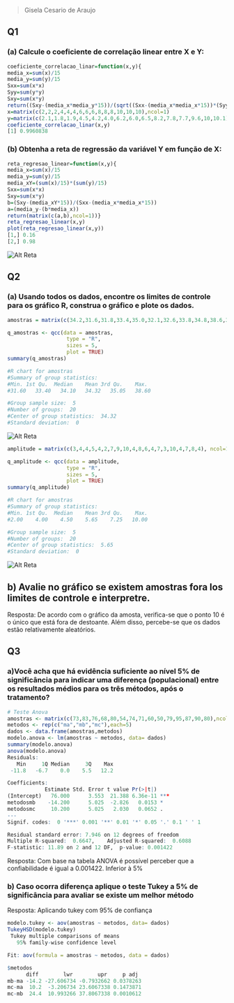> Gisela Cesario de Araujo


## Q1
### (a) Calcule o coeficiente de correlação linear entre X e Y:

````R
coeficiente_correlacao_linar=function(x,y){
media_x=sum(x)/15
media_y=sum(y)/15
Sxx=sum(x*x)
Syy=sum(y*y)
Sxy=sum(x*y)
return((Sxy-(media_x*media_y*15))/(sqrt((Sxx-(media_x*media_x*15))*(Syy-(media_y*media_y*15)))))}
x=matrix(c(2,2,2,4,4,4,6,6,6,8,8,8,10,10,10),ncol=1)
y=matrix(c(2.1,1.8,1.9,4.5,4.2,4.0,6.2,6.0,6.5,8.2,7.8,7.7,9.6,10,10.1),ncol=1)
coeficiente_correlacao_linar(x,y)
[1] 0.9960838
````
### (b) Obtenha a reta de regressão da variável Y em função de X:

````R
reta_regresao_linear=function(x,y){
media_x=sum(x)/15
media_y=sum(y)/15
media_xY=(sum(x)/15)*(sum(y)/15)
Sxx=sum(x*x)
Sxy=sum(x*y)
b=(Sxy-(media_xY*15))/(Sxx-(media_x*media_x*15))
a=(media_y-(b*media_x))
return(matrix(c(a,b),ncol=1))}
reta_regresao_linear(x,y)
plot(reta_regresao_linear(x,y))
[1,] 0.16
[2,] 0.98
````
![Alt Reta](https://github.com/gicesario/funcoes-linguagem-R/blob/main/q1_b.jpeg "Reta")

## Q2
### (a) Usando todos os dados, encontre os limites de controle para os gráfico R, construa o gráfico e plote os dados.

````R
amostras = matrix(c(34.2,31.6,31.8,33.4,35.0,32.1,32.6,33.8,34.8,38.6,35.4,34.0,36.0,37.2,35.2,33.4,35.0,34.4,33.9,34.0), ncol=1)

q_amostras <- qcc(data = amostras,
                   type = "R",
                   sizes = 5,
                   plot = TRUE)
summary(q_amostras)

#R chart for amostras
#Summary of group statistics:
#Min. 1st Qu.  Median    Mean 3rd Qu.    Max.
#31.60   33.40   34.10   34.32   35.05   38.60

#Group sample size:  5
#Number of groups:  20
#Center of group statistics:  34.32
#Standard deviation:  0
````

![Alt Reta](https://github.com/gicesario/funcoes-linguagem-R/blob/main/q2_amostras.jpeg "amostras")

````R
amplitude = matrix(c(3,4,4,5,4,2,7,9,10,4,8,6,4,7,3,10,4,7,8,4), ncol=1)

q_amplitude <- qcc(data = amplitude,
                   type = "R",
                   sizes = 5,
                   plot = TRUE)
summary(q_amplitude)

#R chart for amostras
#Summary of group statistics:
#Min. 1st Qu.  Median    Mean 3rd Qu.    Max.
#2.00    4.00    4.50    5.65    7.25   10.00

#Group sample size:  5
#Number of groups:  20
#Center of group statistics:  5.65
#Standard deviation:  0
````
![Alt Reta](https://github.com/gicesario/funcoes-linguagem-R/blob/main/q2_amplitude.jpeg "Amplitude")

## b) Avalie no gráfico se existem amostras fora los limites de controle e interpretre.
Resposta: De acordo com o gráfico da amosta, verifica-se que o ponto 10 é o único que está fora de destoante. Além disso, percebe-se que os dados estão relativamente aleatórios.


## Q3
### a)Você acha que há evidência suficiente ao nível 5% de significância para indicar uma diferença (populacional) entre os resultados médios para os três métodos, após o tratamento? 

````R
# Teste Anova
amostras <- matrix(c(73,83,76,68,80,54,74,71,60,50,79,95,87,90,80),ncol=1)
metodos <- rep(c("ma","mb","mc"),each=5)
dados <- data.frame(amostras,metodos)
modelo.anova <- lm(amostras ~ metodos, data= dados)
summary(modelo.anova)
anova(modelo.anova)
Residuals:
   Min     1Q Median     3Q    Max
 -11.8   -6.7    0.0    5.5   12.2

Coefficients:
            Estimate Std. Error t value Pr(>|t|)
(Intercept)   76.000      3.553  21.388 6.36e-11 ***
metodosmb    -14.200      5.025  -2.826   0.0153 *
metodosmc     10.200      5.025   2.030   0.0652 .
---
Signif. codes:  0 '***' 0.001 '**' 0.01 '*' 0.05 '.' 0.1 ' ' 1

Residual standard error: 7.946 on 12 degrees of freedom
Multiple R-squared:  0.6647,    Adjusted R-squared:  0.6088
F-statistic: 11.89 on 2 and 12 DF,  p-value: 0.001422
````
Resposta: Com base na tabela ANOVA é possível perceber que a confiabilidade é igual a 0.001422. Inferior à 5%
### b) Caso ocorra diferença aplique o teste Tukey a 5% de significância para avaliar se existe um melhor método
Resposta: Aplicando tukey com 95% de confiança 
 ````R
modelo.tukey <- aov(amostras ~ metodos, data= dados)
TukeyHSD(modelo.tukey)
  Tukey multiple comparisons of means
    95% family-wise confidence level

Fit: aov(formula = amostras ~ metodos, data = dados)

$metodos
       diff        lwr        upr     p adj
mb-ma -14.2 -27.606734 -0.7932662 0.0378263
mc-ma  10.2  -3.206734 23.6067338 0.1473871
mc-mb  24.4  10.993266 37.8067338 0.0010612
````
